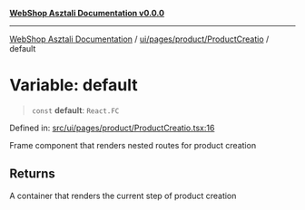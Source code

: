 [**WebShop Asztali Documentation v0.0.0**](../../../../../README.md)

***

[WebShop Asztali Documentation](../../../../../modules.md) / [ui/pages/product/ProductCreatio](../README.md) / default

# Variable: default

> `const` **default**: `React.FC`

Defined in: [src/ui/pages/product/ProductCreatio.tsx:16](https://github.com/akosgamer1000/webshop_asztali/blob/694dfb5919995863486557fe9c75abb7edf40a6c/src/ui/pages/product/ProductCreatio.tsx#L16)

Frame component that renders nested routes for product creation

## Returns

A container that renders the current step of product creation
